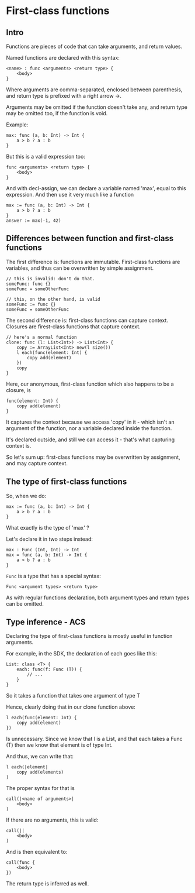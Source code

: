 First-class functions
=====================

Intro
-----

Functions are pieces of code that can take arguments, and return values.

Named functions are declared with this syntax:

    <name> : func <arguments> <return type> {
        <body>
    }

Where arguments are comma-separated, enclosed between parenthesis, and return type
is prefixed with a right arrow ->.

Arguments may be omitted if the function doesn't take any, and return type
may be omitted too, if the function is void.

Example:

    max: func (a, b: Int) -> Int {
        a > b ? a : b
    }

But this is a valid expression too:

    func <arguments> <return type> {
        <body>
    }

And with decl-assign, we can declare a variable named 'max', equal
to this expression. And then use it very much like a function

    max := func (a, b: Int) -> Int {
        a > b ? a : b
    }
    answer := max(-1, 42)

Differences between function and first-class functions
------------------------------------------------------

The first difference is: functions are immutable. First-class functions
are variables, and thus can be overwritten by simple assignment.

    // this is invalid: don't do that.
    someFunc: func {}
    someFunc = someOtherFunc

    // this, on the other hand, is valid
    someFunc := func {}
    someFunc = someOtherFunc

The second difference is: first-class functions can capture context.
Closures are firest-class functions that capture context.

    // here's a normal function
    clone: func (l: List<Int>) -> List<Int> {
        copy := ArrayList<Int> new(l size())
        l each(func(element: Int) {
            copy add(element)
        })
        copy
    }

Here, our anonymous, first-class function which also happens to be a closure, is

    func(element: Int) {
        copy add(element)
    }

It captures the context because we access 'copy' in it - which isn't an
argument of the function, nor a variable declared inside the function.

It's declared outside, and still we can access it - that's what capturing
context is.

So let's sum up: first-class functions may be overwritten by assignment,
and may capture context.

The type of first-class functions
---------------------------------

So, when we do:

    max := func (a, b: Int) -> Int {
        a > b ? a : b
    }

What exactly is the type of 'max' ?

Let's declare it in two steps  instead:

    max : Func (Int, Int) -> Int
    max = func (a, b: Int) -> Int {
        a > b ? a : b
    }

`Func` is a type that has a special syntax:

    Func <argument types> <return type>

As with regular functions declaration, both argument types and return types
can be omitted.

Type inference - ACS
--------------------

Declaring the type of first-class functions is mostly useful in function arguments.

For example, in the SDK, the declaration of each goes like this:

    List: class <T> {
        each: func(f: Func (T)) {
            // ...
        }
    }

So it takes a function that takes one argument of type T

Hence, clearly doing that in our clone function above:

    l each(func(element: Int) {
        copy add(element)
    })

Is unnecessary. Since we know that l is a List<Int>, and that each takes
a Func (T) then we know that element is of type Int.

And thus, we can write that:

    l each(|element|
        copy add(elements)
    )

The proper syntax for that is

    call(|<name of arguments>|
        <body>
    )

If there are no arguments, this is valid:

    call(||
        <body>
    )

And is then equivalent to:

    call(func {
        <body>
    })

The return type is inferred as well.










